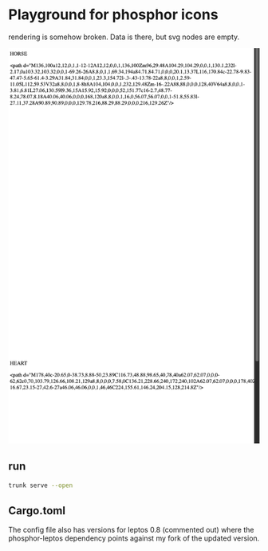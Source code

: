 # Playground for phosphor icons

rendering is somehow broken. Data is there, but svg nodes are empty.

![screenshot.png](screenshot.png)

## run 

```sh
trunk serve --open
```

## Cargo.toml

The config file also has versions for leptos 0.8 (commented out) where the phosphor-leptos dependency points against my fork of the updated version.
